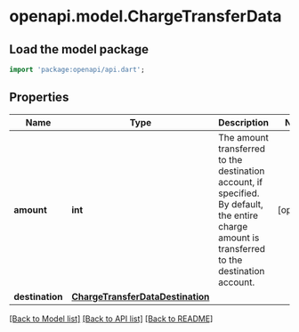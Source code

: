# openapi.model.ChargeTransferData

## Load the model package
```dart
import 'package:openapi/api.dart';
```

## Properties
Name | Type | Description | Notes
------------ | ------------- | ------------- | -------------
**amount** | **int** | The amount transferred to the destination account, if specified. By default, the entire charge amount is transferred to the destination account. | [optional] 
**destination** | [**ChargeTransferDataDestination**](ChargeTransferDataDestination.md) |  | 

[[Back to Model list]](../README.md#documentation-for-models) [[Back to API list]](../README.md#documentation-for-api-endpoints) [[Back to README]](../README.md)



